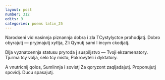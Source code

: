```yaml
---
layout: post
number: 312
edits: 9
categories: poems latin_25
---
```


Narodxeni vid nasinnja piznannja dobra i zla 
TCystylyctce prohodjatj. 
Dobro obyrajutj — pryjmajutj xyttja, 
Zli 
Qynutj sami 
I incym ckodjatj.

Dlja vyznatcennja statusu pryroda j suspiljstvo — 
Tvoji ekzamenatory.
Tjurma tcy volja, selo tcy misto,
Pokrovyteli i dyktatory.

A vnutricnij qolos, 
Sumlinnja i sovistj 
Za qoryzont zaqljadajutj. 
Proponujutj spovidj.
Ducu spasajutj.
